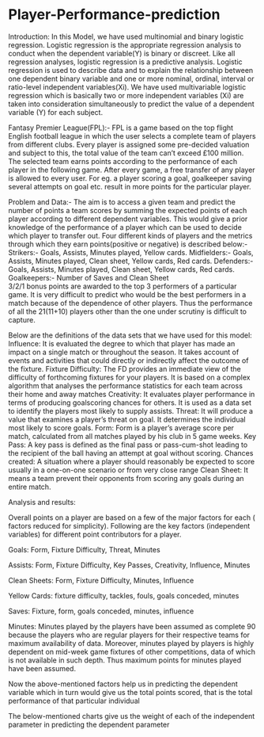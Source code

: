 # Player-Performance-prediction

Introduction: In this Model, we have used multinomial and binary logistic regression. Logistic regression is the appropriate regression analysis to conduct when the dependent variable(Y) is binary or discreet.  Like all regression analyses, logistic regression is a predictive analysis.  Logistic regression is used to describe data and to explain the relationship between one dependent binary variable and one or more nominal, ordinal, interval or ratio-level independent variables(Xi). We have used multivariable logistic regression which is basically two or more independent variables (Xi) are taken into consideration simultaneously to predict the value of a dependent variable (Y) for each subject.

Fantasy Premier League(FPL):- FPL is a game based on the top flight English football league in which the user selects a complete team of players from different clubs. Every player is assigned some pre-decided valuation and subject to this, the total value of the team can’t exceed £100 million. The selected team earns points according to the performance of each player in the following game. After every game, a free transfer of any player is allowed to every user. For eg. a player scoring a goal, goalkeeper saving several attempts on goal etc. result in more points for the particular player.

Problem and Data:-  The aim is to access a given team and predict the number of points a team scores by summing the expected points of each player according to different dependent variables. This would give a prior knowledge of the performance of a player which can be used to decide which player to transfer out.
Four different kinds of players and the metrics through which they earn points(positive or negative) is described below:-
Strikers:- Goals, Assists,  Minutes played, Yellow cards.
Midfielders:- Goals, Assists, Minutes played, Clean sheet, Yellow cards, Red cards.
Defenders:- Goals, Assists, Minutes played, Clean sheet, Yellow cards, Red cards.
Goalkeepers:- Number of Saves and Clean Sheet  
3/2/1 bonus points are awarded to the top 3 performers of a particular game. It is very difficult to predict who would be the best performers in a match because of the dependence of other players. Thus the performance of all the 21(11+10) players other than the one under scrutiny is difficult to capture.

Below are the definitions of the data sets that we have used for this model:
Influence: It is evaluated the degree to which that player has made an impact on a single match or throughout the season. It takes account of events and activities that could directly or indirectly affect the outcome of the fixture.
Fixture Difficulty: The FD provides an immediate view of the difficulty of forthcoming fixtures for your players. It is based on a complex algorithm that analyses the performance statistics for each team across their home and away matches
Creativity: It evaluates player performance in terms of producing goalscoring chances for others. It is used as a data set to identify the players most likely to supply assists.
Threat: It will produce a value that examines a player’s threat on goal. It determines the individual most likely to score goals. 
Form: Form is a player’s average score per match, calculated from all matches played by his club in 5 game weeks.
Key Pass: A key pass is defined as the final pass or pass-cum-shot leading to the recipient of the ball having an attempt at goal without scoring.
Chances created: A situation where a player should reasonably be expected to score usually in a one-on-one scenario or from very close range
Clean Sheet: It means a team prevent their opponents from scoring any goals during an entire match.

Analysis and results:

Overall points on a player are based on a few of the major factors for each ( factors reduced for simplicity). Following are the key factors (independent variables) for different point contributors for a player.
 
Goals: Form, Fixture Difficulty, Threat, Minutes

Assists: Form, Fixture Difficulty, Key Passes, Creativity, Influence, Minutes

Clean Sheets: Form, Fixture Difficulty, Minutes, Influence

Yellow Cards: fixture difficulty, tackles, fouls, goals conceded, minutes

Saves: Fixture, form, goals conceded,  minutes, influence

Minutes: Minutes played by the players have been assumed as complete 90 because the players who are regular players for their respective teams for maximum availability of data. Moreover, minutes played by players is highly dependent on mid-week game fixtures of other competitions, data of which is not available in such depth. Thus maximum points for minutes played have been assumed. 


Now the above-mentioned factors help us in predicting the dependent variable which in turn would give us the total points scored, that is the total performance of that particular individual 

The below-mentioned charts give us the weight of each of the independent parameter in predicting the dependent parameter

